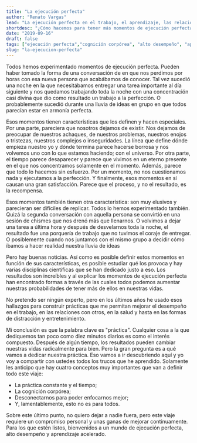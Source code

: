 ```yaml
---
title: "La ejecución perfecta"
author: "Renato Vargas"
lead: "La ejecución perfecta en el trabajo, el aprendizaje, las relaciones y la salud se parece mucho a esos momentos de inspiración en que todo parece realizarse sin esfuerzo, el tiempo desaparece y encontramos gran satisfacción en la tarea. ¿Cómo hacemos para que esos momentos no sean fortuitos y los podamos conjurar a nuestra voluntad?"
shortdesc: "¿Cómo hacemos para tener más momentos de ejecución perfecta en nuestras vidas?"
date: "2019-09-16"
draft: false
tags: ["ejecución perfecta","cognición corpórea", "alto desempeño", "aprendizaje acelerado"]
slug: "la-ejecucion-perfecta"
---
```

Todos hemos experimentado momentos de ejecución perfecta. Pueden haber tomado la forma de una conversación de en que nos perdimos por horas con esa nueva persona que acabábamos de conocer. Tal vez sucedió una noche en la que necesitábamos entregar una tarea importante al día siguiente y nos quedamos trabajando toda la noche con una concentración casi divina que dio como resultado un trabajo a la perfección. O probablemente sucedió durante una lluvia de ideas en grupo en que todos parecían estar en armonía perfecta. 

Esos momentos tienen características que los definen y hacen especiales. Por una parte, pareciera que nosotros dejamos de existir. Nos dejamos de preocupar de nuestros achaques, de nuestros problemas, nuestros enojos o tristezas, nuestros complejos o inseguridades. La línea que define dónde empieza nuestro yo y dónde termina parece hacerse borrosa y nos volvemos uno con lo que estamos haciendo; con el universo. Por otra parte, el tiempo parece desaparecer y parece que vivimos en un eterno presente en el que nos concentramos solamente en el momento.  Además, parece que todo lo hacemos sin esfuerzo. Por un momento, no nos cuestionamos nada y ejecutamos a la perfección. Y finalmente, esos momentos en sí causan una gran satisfacción. Parece que el proceso, y no el resultado, es la recompensa. 

Esos  momentos también tienen otra característica: son muy elusivos y parecieran ser difíciles de replicar. Todos lo hemos experimentado también. Quizá la segunda conversación con aquella persona se convirtió en una sesión de chismes que nos drenó más que llenarnos. O volvimos a dejar una tarea a última hora y después de desvelarnos toda la noche, el resultado fue una porquería de trabajo que no tuvimos el coraje de entregar. O posiblemente cuando nos juntamos con el mismo grupo a decidir cómo íbamos a hacer realidad nuestra lluvia de ideas

Pero hay buenas noticias. Así como es posible definir estos momentos en función de sus características, es posible estudiar qué los provoca y hay varias disciplinas científicas que se han dedicado justo a eso. Los resultados son increíbles y al explicar los momentos de ejecución perfecta han encontrado formas a través de las cuales todos podemos aumentar nuestras probabilidades de tener más de ellos en nuestras vidas.

No pretendo ser ningún experto, pero en los últimos años he usado esos hallazgos para construir prácticas que me permitan mejorar el desempeño en el trabajo, en las relaciones con otros, en la salud y hasta en las formas de distracción y entretenimiento.

Mi conclusión es que la palabra clave es "práctica". Cualquier cosa a la que dediquemos tan poco como diez minutos diarios es como el interés compuesto. Después de algún tiempo, los resultados pueden cambiar nuestras vidas radicalmente para bien. Pero la gran pregunta es a qué vamos a dedicar nuestra práctica. Eso vamos a ir descubriendo aquí y yo voy a compartir con ustedes todos los trucos que he aprendido. Solamente les anticipo que hay cuatro conceptos muy importantes que van a definir todo este viaje:

* La práctica constante y el tiempo; 
* La cognición corpórea;
* Desconectarnos para poder enfocarnos mejor;
* Y, lamentablemente, esto no es para todos.

Sobre este último punto, no quiero dejar a nadie fuera, pero este viaje requiere un compromiso personal y unas ganas de mejorar continuamente. Para los que estén listos, bienvenidos a un mundo de ejecución perfecta, alto desempeño y aprendizaje acelerado.
